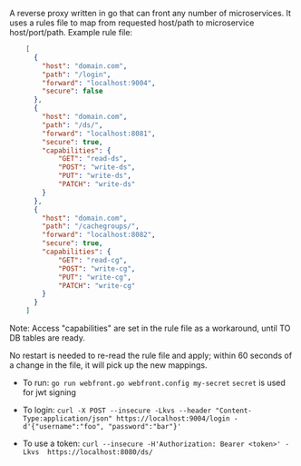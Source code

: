 <!--
    Licensed to the Apache Software Foundation (ASF) under one
    or more contributor license agreements.  See the NOTICE file
    distributed with this work for additional information
    regarding copyright ownership.  The ASF licenses this file
    to you under the Apache License, Version 2.0 (the
    "License"); you may not use this file except in compliance
    with the License.  You may obtain a copy of the License at

      http://www.apache.org/licenses/LICENSE-2.0

    Unless required by applicable law or agreed to in writing,
    software distributed under the License is distributed on an
    "AS IS" BASIS, WITHOUT WARRANTIES OR CONDITIONS OF ANY
    KIND, either express or implied.  See the License for the
    specific language governing permissions and limitations
    under the License.
-->

A reverse proxy written in go that can front any number of microservices. It uses a rules file to map from requested host/path to microservice host/port/path.  Example rule file:

```json
	[
	  {
	    "host": "domain.com",
	    "path": "/login",
	    "forward": "localhost:9004",
	    "secure": false
	  },
	  {
	    "host": "domain.com",
	    "path": "/ds/",
	    "forward": "localhost:8081",
	    "secure": true,
	    "capabilities": {
	        "GET": "read-ds",
	        "POST": "write-ds",
	        "PUT": "write-ds",
	        "PATCH": "write-ds"
	    }
	  },
	  {
	    "host": "domain.com",
	    "path": "/cachegroups/",
	    "forward": "localhost:8082",
	    "secure": true,
	    "capabilities": {
	        "GET": "read-cg",
	        "POST": "write-cg",
	        "PUT": "write-cg",
	        "PATCH": "write-cg"
	    }
	  }
	]
```

Note: Access "capabilities" are set in the rule file as a workaround, until TO DB tables are ready.

No restart is needed to re-read the rule file and apply; within 60 seconds of a change in the file, it will pick up the new mappings.

* To run:
`go run webfront.go webfront.config my-secret`
`secret` is used for jwt signing


* To login:
`curl -X POST --insecure -Lkvs --header "Content-Type:application/json" https://localhost:9004/login -d'{"username":"foo", "password":"bar"}'`
   
* To use a token:
`curl --insecure -H'Authorization: Bearer <token>' -Lkvs  https://localhost:8080/ds/`

